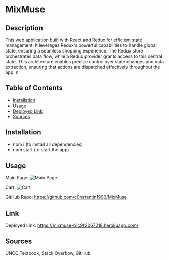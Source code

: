# MixMuse

## Description

This web application built with React and Redux for efficient state management. It leverages Redux's powerful capabilities to handle global state, ensuring a seamless shopping experience. The Redux store orchestrates data flow, while a Redux provider grants access to this central state. This architecture enables precise control over state changes and data extraction, ensuring that actions are dispatched effectively throughout the app.
n

## Table of Contents

- [Installation](#installation)
- [Usage](#usage)
- [Deployed Link](#Link)
- [Sources](#sources)

## Installation

- npm i (to install all dependencies)
- npm start (to start the app)

## Usage

Main Page:
![Main Page](/screenshots/main.jpeg)

Cart:
![Cart](/screenshots/cart.jpeg)

GitHub Repo: https://github.com/c0nstantin1990/MixMuse

## Link

Deployed Link: https://mixmuse-b1c9f2067218.herokuapp.com/

## Sources

UNCC Textbook, Stack Overflow, GitHub.
